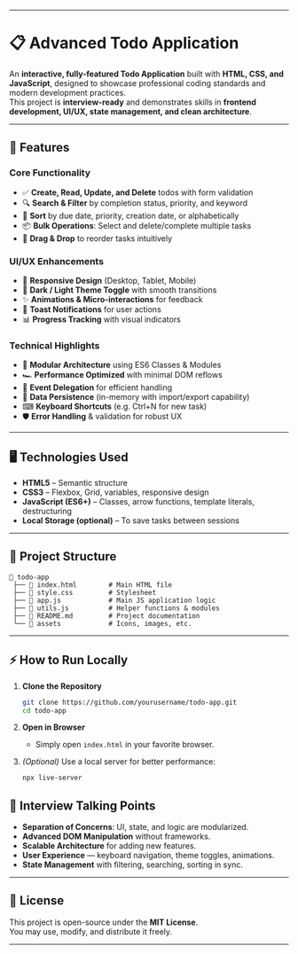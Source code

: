 ***

# 📋 Advanced Todo Application

An **interactive, fully-featured Todo Application** built with **HTML, CSS, and JavaScript**, designed to showcase professional coding standards and modern development practices.  
This project is **interview-ready** and demonstrates skills in **frontend development, UI/UX, state management, and clean architecture**.

***

## 🚀 Features

### **Core Functionality**
- ✅ **Create, Read, Update, and Delete** todos with form validation  
- 🔍 **Search & Filter** by completion status, priority, and keyword  
- 📅 **Sort** by due date, priority, creation date, or alphabetically  
- 📦 **Bulk Operations**: Select and delete/complete multiple tasks  
- 📌 **Drag & Drop** to reorder tasks intuitively  

### **UI/UX Enhancements**
- 📱 **Responsive Design** (Desktop, Tablet, Mobile)  
- 🌙 **Dark / Light Theme Toggle** with smooth transitions  
- ✨ **Animations & Micro-interactions** for feedback  
- 🔔 **Toast Notifications** for user actions  
- 📊 **Progress Tracking** with visual indicators  

### **Technical Highlights**
- 📂 **Modular Architecture** using ES6 Classes & Modules  
- 🏎 **Performance Optimized** with minimal DOM reflows  
- 🎯 **Event Delegation** for efficient handling  
- 💾 **Data Persistence** (in-memory with import/export capability)  
- ⌨ **Keyboard Shortcuts** (e.g. Ctrl+N for new task)  
- 🛡 **Error Handling** & validation for robust UX  

***

## 🖥️ Technologies Used
- **HTML5** – Semantic structure  
- **CSS3** – Flexbox, Grid, variables, responsive design  
- **JavaScript (ES6+)** – Classes, arrow functions, template literals, destructuring  
- **Local Storage (optional)** – To save tasks between sessions  

***

## 📂 Project Structure
```
📁 todo-app
 ├── 📄 index.html        # Main HTML file
 ├── 📄 style.css         # Stylesheet
 ├── 📄 app.js            # Main JS application logic
 ├── 📄 utils.js          # Helper functions & modules
 ├── 📄 README.md         # Project documentation
 └── 📁 assets            # Icons, images, etc.
```

***

## ⚡ How to Run Locally

1. **Clone the Repository**
   ```bash
   git clone https://github.com/yourusername/todo-app.git
   cd todo-app
   ```

2. **Open in Browser**
   - Simply open `index.html` in your favorite browser.

3. *(Optional)* Use a local server for better performance:
   ```bash
   npx live-server
   ```



## 🎯 Interview Talking Points
- **Separation of Concerns**: UI, state, and logic are modularized.
- **Advanced DOM Manipulation** without frameworks.
- **Scalable Architecture** for adding new features.
- **User Experience** — keyboard navigation, theme toggles, animations.
- **State Management** with filtering, searching, sorting in sync.

***

## 📜 License
This project is open-source under the **MIT License**.  
You may use, modify, and distribute it freely.

***
